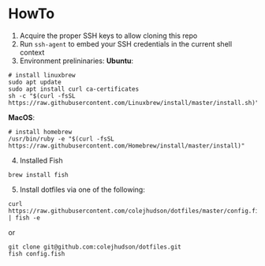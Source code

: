 # HowTo 
1. Acquire the proper SSH keys to allow cloning this repo
2. Run `ssh-agent` to embed your SSH credentials in the current shell context
3. Environment prelininaries:
**Ubuntu**:
```
# install linuxbrew
sudo apt update
sudo apt install curl ca-certificates
sh -c "$(curl -fsSL https://raw.githubusercontent.com/Linuxbrew/install/master/install.sh)"
```
**MacOS**:
```
# install homebrew
/usr/bin/ruby -e "$(curl -fsSL https://raw.githubusercontent.com/Homebrew/install/master/install)"
```
4. Installed Fish
```
brew install fish
```
5. Install dotfiles via one of the following:
```
curl https://raw.githubusercontent.com/colejhudson/dotfiles/master/config.fish | fish -e
```
or
```
git clone git@github.com:colejhudson/dotfiles.git
fish config.fish
```
